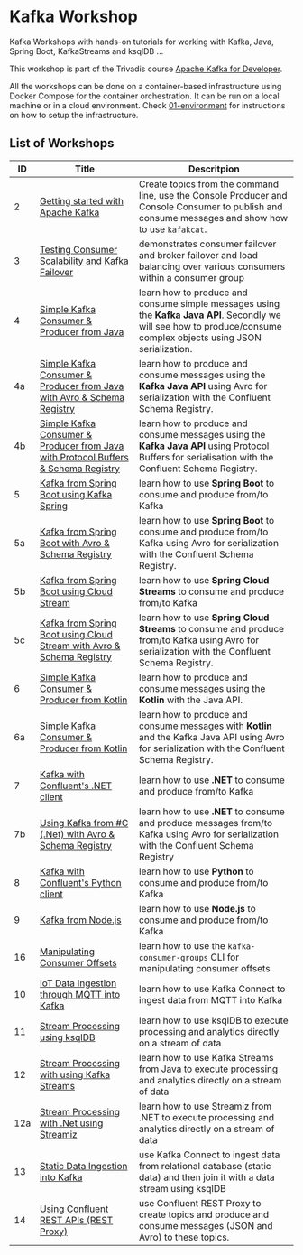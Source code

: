 # Kafka Workshop

Kafka Workshops with hands-on tutorials for working with Kafka, Java, Spring Boot, KafkaStreams and ksqlDB ...

This workshop is part of the Trivadis course [Apache Kafka for Developer](https://www.trivadis-training.com/en/training/apache-kafka-fuer-entwickler-bd-kafka-dev).

All the workshops can be done on a container-based infrastructure using Docker Compose for the container orchestration. It can be run on a local machine or in a cloud environment. Check [01-environment](https://github.com/gschmutz/kafka-workshop/tree/master/01-environment) for instructions on how to setup the infrastructure.


## List of Workshops

ID  | Title   | Descritpion
------------- | ------------- | -------------
2 | [Getting started with Apache Kafka](./02-working-with-kafka-broker) | Create topics from the command line, use the Console Producer and Console Consumer to publish and consume messages and show how to use `kafakcat`.
3 | [Testing Consumer Scalability and Kafka Failover](./03-understanding-failover)  | demonstrates consumer failover and broker failover and load balancing over various consumers within a consumer group
4 | [Simple Kafka Consumer & Producer from Java](./04-producing-consuming-kafka-with-java)  | learn how to produce and consume simple messages using the **Kafka Java API**. Secondly we will see how to produce/consume complex objects using JSON serialization.
4a | [Simple Kafka Consumer & Producer from Java with Avro & Schema Registry](./04a-working-with-avro-and-java)  | learn how to produce and consume messages using the **Kafka Java API** using Avro for serialization with the Confluent Schema Registry.
4b | [Simple Kafka Consumer & Producer from Java with Protocol Buffers & Schema Registry](./04b-working-with-protobuf-and-java)  | learn how to produce and consume messages using the **Kafka Java API** using Protocol Buffers for serialisation with the Confluent Schema Registry.
5 | [Kafka from Spring Boot using Kafka Spring](./05-producing-consuming-kafka-with-springboot)  | learn how to use **Spring Boot** to consume and produce from/to Kafka
5a | [Kafka from Spring Boot with Avro & Schema Registry](./05a-working-with-avro-and-springboot)  | learn how to use **Spring Boot** to consume and produce from/to Kafka using Avro for serialization with the Confluent Schema Registry.
5b | [Kafka from Spring Boot using Cloud Stream](./05b-producing-consuming-kafka-with-springboot-cloud-stream)  | learn how to use **Spring Cloud Streams** to consume and produce from/to Kafka
5c | [Kafka from Spring Boot using Cloud Stream with Avro & Schema Registry](./05c-working-with-avro-and-springboot-cloud-stream)  | learn how to use **Spring Cloud Streams** to consume and produce from/to Kafka using Avro for serialization with the Confluent Schema Registry.
6 | [Simple Kafka Consumer & Producer from Kotlin](./06-producing-consuming-kafka-with-kotlin)  | learn how to produce and consume messages using the **Kotlin** with the Java API.
6a | [Simple Kafka Consumer & Producer from Kotlin](./06a-working-with-avro-and-kotlin)  | learn how to produce and consume messages with **Kotlin** and the Kafka Java API using Avro for serialization with the Confluent Schema Registry.
7 | [Kafka with Confluent's .NET client](./07-producing-consuming-kafka-with-dotnet)  | learn how to use **.NET** to consume and produce from/to Kafka
7b | [Using Kafka from #C (.Net) with Avro & Schema Registry](./07b-working-with-avro-and-dotnet)  | learn how to use **.NET** to consume and produce messages from/to Kafka using Avro for serialization with the Confluent Schema Registry
8 |[Kafka with Confluent's Python client](./08-producing-consuming-kafka-with-python)  | learn how to use **Python** to consume and produce from/to Kafka
9 |[Kafka from Node.js](./09-working-with-nodejs)  | learn how to use **Node.js** to consume and produce from/to Kafka
16 |[Manipulating Consumer Offsets](./16-manipulating-consumer-offsets)  | learn how to use the `kafka-consumer-groups` CLI for manipulating consumer offsets
10 | [IoT Data Ingestion through MQTT into Kafka](./10-iot-data-ingestion-over-mqtt)  | learn how to use Kafka Connect to ingest data from MQTT into Kafka
11 | [Stream Processing using ksqlDB](./11-stream-processing-using-ksql)  | learn how to use ksqlDB to execute processing and analytics directly on a stream of data
12 | [Stream Processing with using Kafka Streams](./12-stream-processing-using-java-kstreams)  | learn how to use Kafka Streams from Java to execute processing and analytics directly on a stream of data
12a | [Stream Processing with .Net using Streamiz](./12a-stream-processing-using-dotnet-streamiz)  | learn how to use Streamiz from .NET to execute processing and analytics directly on a stream of data
13 | [Static Data Ingestion into Kafka](./13-static-data-ingestion)  | use Kafka Connect to ingest data from relational database (static data) and then join it with a data stream using ksqlDB
14 | [Using Confluent REST APIs (REST Proxy)](./14-using-rest-proxy)  | use Confluent REST Proxy to create topics and produce and consume messages (JSON and Avro) to these topics.
